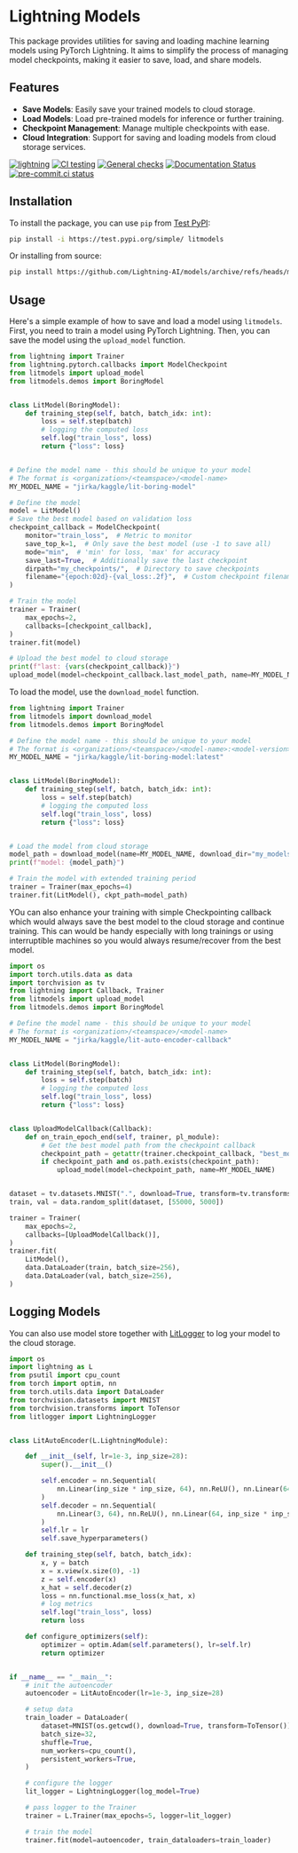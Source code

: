 # Lightning Models

This package provides utilities for saving and loading machine learning models using PyTorch Lightning. It aims to simplify the process of managing model checkpoints, making it easier to save, load, and share models.

## Features

- **Save Models**: Easily save your trained models to cloud storage.
- **Load Models**: Load pre-trained models for inference or further training.
- **Checkpoint Management**: Manage multiple checkpoints with ease.
- **Cloud Integration**: Support for saving and loading models from cloud storage services.

[![lightning](https://img.shields.io/badge/-Lightning_2.0+-792ee5?logo=pytorchlightning&logoColor=white)](https://lightning.ai/)
[![CI testing](https://github.com/Lightning-AI/models/actions/workflows/ci-testing.yml/badge.svg?event=push)](https://github.com/Lightning-AI/models/actions/workflows/ci-testing.yml)
[![General checks](https://github.com/Lightning-AI/models/actions/workflows/ci-checks.yml/badge.svg?event=push)](https://github.com/Lightning-AI/models/actions/workflows/ci-checks.yml)
[![Documentation Status](https://readthedocs.org/projects/models/badge/?version=latest)](https://models.readthedocs.io/en/latest/?badge=latest)
[![pre-commit.ci status](https://results.pre-commit.ci/badge/github/Lightning-AI/models/main.svg?badge_token=mqheL1-cTn-280Vx4cJUdg)](https://results.pre-commit.ci/latest/github/Lightning-AI/models/main?badge_token=mqheL1-cTn-280Vx4cJUdg)

## Installation

To install the package, you can use `pip` from [Test PyPI](https://test.pypi.org/project/litmodels/):

```bash
pip install -i https://test.pypi.org/simple/ litmodels
```

Or installing from source:

```bash
pip install https://github.com/Lightning-AI/models/archive/refs/heads/main.zip
```

## Usage

Here's a simple example of how to save and load a model using `litmodels`. First, you need to train a model using PyTorch Lightning. Then, you can save the model using the `upload_model` function.

```python
from lightning import Trainer
from lightning.pytorch.callbacks import ModelCheckpoint
from litmodels import upload_model
from litmodels.demos import BoringModel


class LitModel(BoringModel):
    def training_step(self, batch, batch_idx: int):
        loss = self.step(batch)
        # logging the computed loss
        self.log("train_loss", loss)
        return {"loss": loss}


# Define the model name - this should be unique to your model
# The format is <organization>/<teamspace>/<model-name>
MY_MODEL_NAME = "jirka/kaggle/lit-boring-model"

# Define the model
model = LitModel()
# Save the best model based on validation loss
checkpoint_callback = ModelCheckpoint(
    monitor="train_loss",  # Metric to monitor
    save_top_k=1,  # Only save the best model (use -1 to save all)
    mode="min",  # 'min' for loss, 'max' for accuracy
    save_last=True,  # Additionally save the last checkpoint
    dirpath="my_checkpoints/",  # Directory to save checkpoints
    filename="{epoch:02d}-{val_loss:.2f}",  # Custom checkpoint filename
)

# Train the model
trainer = Trainer(
    max_epochs=2,
    callbacks=[checkpoint_callback],
)
trainer.fit(model)

# Upload the best model to cloud storage
print(f"last: {vars(checkpoint_callback)}")
upload_model(model=checkpoint_callback.last_model_path, name=MY_MODEL_NAME)
```

To load the model, use the `download_model` function.

```python
from lightning import Trainer
from litmodels import download_model
from litmodels.demos import BoringModel

# Define the model name - this should be unique to your model
# The format is <organization>/<teamspace>/<model-name>:<model-version>
MY_MODEL_NAME = "jirka/kaggle/lit-boring-model:latest"


class LitModel(BoringModel):
    def training_step(self, batch, batch_idx: int):
        loss = self.step(batch)
        # logging the computed loss
        self.log("train_loss", loss)
        return {"loss": loss}


# Load the model from cloud storage
model_path = download_model(name=MY_MODEL_NAME, download_dir="my_models")
print(f"model: {model_path}")

# Train the model with extended training period
trainer = Trainer(max_epochs=4)
trainer.fit(LitModel(), ckpt_path=model_path)
```

YOu can also enhance your training with simple Checkpointing callback which would always save the best model to the cloud storage and continue training.
This can would be handy especially with long trainings or using interruptible machines so you would always resume/recover from the best model.

```python
import os
import torch.utils.data as data
import torchvision as tv
from lightning import Callback, Trainer
from litmodels import upload_model
from litmodels.demos import BoringModel

# Define the model name - this should be unique to your model
# The format is <organization>/<teamspace>/<model-name>
MY_MODEL_NAME = "jirka/kaggle/lit-auto-encoder-callback"


class LitModel(BoringModel):
    def training_step(self, batch, batch_idx: int):
        loss = self.step(batch)
        # logging the computed loss
        self.log("train_loss", loss)
        return {"loss": loss}


class UploadModelCallback(Callback):
    def on_train_epoch_end(self, trainer, pl_module):
        # Get the best model path from the checkpoint callback
        checkpoint_path = getattr(trainer.checkpoint_callback, "best_model_path")
        if checkpoint_path and os.path.exists(checkpoint_path):
            upload_model(model=checkpoint_path, name=MY_MODEL_NAME)


dataset = tv.datasets.MNIST(".", download=True, transform=tv.transforms.ToTensor())
train, val = data.random_split(dataset, [55000, 5000])

trainer = Trainer(
    max_epochs=2,
    callbacks=[UploadModelCallback()],
)
trainer.fit(
    LitModel(),
    data.DataLoader(train, batch_size=256),
    data.DataLoader(val, batch_size=256),
)
```

## Logging Models

You can also use model store together with [LitLogger](https://github.com/gridai/lit-logger) to log your model to the cloud storage.

```python
import os
import lightning as L
from psutil import cpu_count
from torch import optim, nn
from torch.utils.data import DataLoader
from torchvision.datasets import MNIST
from torchvision.transforms import ToTensor
from litlogger import LightningLogger


class LitAutoEncoder(L.LightningModule):

    def __init__(self, lr=1e-3, inp_size=28):
        super().__init__()

        self.encoder = nn.Sequential(
            nn.Linear(inp_size * inp_size, 64), nn.ReLU(), nn.Linear(64, 3)
        )
        self.decoder = nn.Sequential(
            nn.Linear(3, 64), nn.ReLU(), nn.Linear(64, inp_size * inp_size)
        )
        self.lr = lr
        self.save_hyperparameters()

    def training_step(self, batch, batch_idx):
        x, y = batch
        x = x.view(x.size(0), -1)
        z = self.encoder(x)
        x_hat = self.decoder(z)
        loss = nn.functional.mse_loss(x_hat, x)
        # log metrics
        self.log("train_loss", loss)
        return loss

    def configure_optimizers(self):
        optimizer = optim.Adam(self.parameters(), lr=self.lr)
        return optimizer


if __name__ == "__main__":
    # init the autoencoder
    autoencoder = LitAutoEncoder(lr=1e-3, inp_size=28)

    # setup data
    train_loader = DataLoader(
        dataset=MNIST(os.getcwd(), download=True, transform=ToTensor()),
        batch_size=32,
        shuffle=True,
        num_workers=cpu_count(),
        persistent_workers=True,
    )

    # configure the logger
    lit_logger = LightningLogger(log_model=True)

    # pass logger to the Trainer
    trainer = L.Trainer(max_epochs=5, logger=lit_logger)

    # train the model
    trainer.fit(model=autoencoder, train_dataloaders=train_loader)
```
